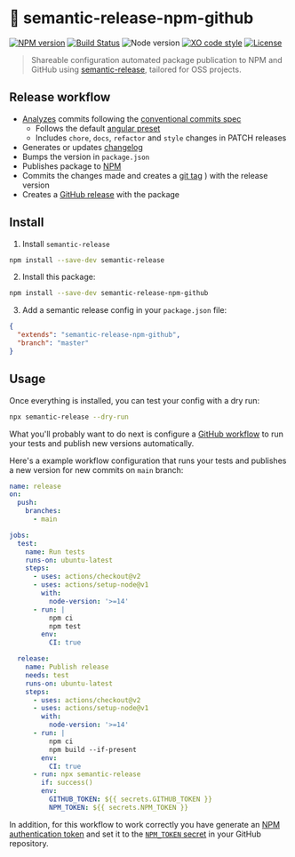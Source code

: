 # :robot: semantic-release-npm-github

[![NPM version](https://img.shields.io/npm/v/semantic-release-npm-github.svg)](https://www.npmjs.com/package/semantic-release-npm-github)
[![Build Status](https://github.com/sinedied/semantic-release-npm-github/workflows/release/badge.svg)](https://github.com/sinedied/semantic-release-npm-github/actions)
![Node version](https://img.shields.io/node/v/semantic-release-npm-github)
[![XO code style](https://img.shields.io/badge/code_style-XO-5ed9c7.svg)](https://github.com/sindresorhus/xo)
[![License](https://img.shields.io/badge/license-MIT-blue.svg)](LICENSE)

> Shareable configuration automated package publication to NPM and GitHub using [semantic-release](https://github.com/semantic-release/semantic-release), tailored for OSS projects.

## Release workflow

- [Analyzes](https://github.com/semantic-release/commit-analyzer) commits following the [conventional commits spec](https://www.conventionalcommits.org/)
  * Follows the default [angular preset](https://github.com/semantic-release/commit-analyzer#options)
  * Includes `chore`, `docs`, `refactor` and `style` changes in PATCH releases
- Generates or updates [changelog](https://github.com/semantic-release/changelog)
- Bumps the version in `package.json`
- Publishes package to [NPM](https://npmjs.org)
- Commits the changes made and creates a [git tag](https://github.com/semantic-release/git)
) with the release version
- Creates a [GitHub release](https://github.com/semantic-release/github) with the package

## Install

1. Install `semantic-release`

  ```sh
  npm install --save-dev semantic-release
  ```

2. Install this package:

  ```sh
  npm install --save-dev semantic-release-npm-github
  ```

3. Add a semantic release config in your `package.json` file:

  ```json
  {
    "extends": "semantic-release-npm-github",
    "branch": "master"
  }
  ```

## Usage

Once everything is installed, you can test your config with a dry run:

```sh
npx semantic-release --dry-run
```

What you'll probably want to do next is configure a [GitHub workflow](https://docs.github.com/actions/quickstart) to run your tests and publish new versions automatically.

Here's a example workflow configuration that runs your tests and publishes a new version for new commits on `main` branch:

```yml
name: release
on:
  push:
    branches:
      - main

jobs:
  test:
    name: Run tests
    runs-on: ubuntu-latest
    steps:
      - uses: actions/checkout@v2
      - uses: actions/setup-node@v1
        with:
          node-version: '>=14'
      - run: |
          npm ci
          npm test
        env:
          CI: true

  release:
    name: Publish release
    needs: test
    runs-on: ubuntu-latest
    steps:
      - uses: actions/checkout@v2
      - uses: actions/setup-node@v1
        with:
          node-version: '>=14'
      - run: |
          npm ci
          npm build --if-present
        env:
          CI: true
      - run: npx semantic-release
        if: success()
        env:
          GITHUB_TOKEN: ${{ secrets.GITHUB_TOKEN }}
          NPM_TOKEN: ${{ secrets.NPM_TOKEN }}
```

In addition, for this workflow to work correctly you have generate an [NPM authentication token](https://docs.npmjs.com/cli/token) and set it to the [`NPM_TOKEN` secret](https://docs.github.com/en/free-pro-team@latest/actions/reference/encrypted-secrets) in your GitHub repository.
